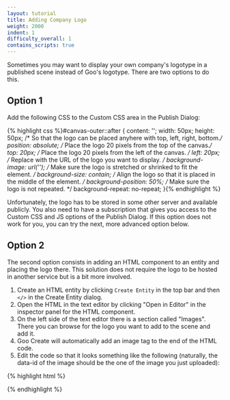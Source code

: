 ```yaml
---
layout: tutorial
title: Adding Company Logo
weight: 2000
indent: 1
difficulty_overall: 1
contains_scripts: true
---
```


Sometimes you may want to display your own company's logotype in a published scene instead of Goo's logotype.
There are two options to do this.

## Option 1

Add the following CSS to the Custom CSS area in the Publish Dialog:

{% highlight css %}#canvas-outer::after {
    content: '';
    width: 50px;
    height: 50px;
    /* So that the logo can be placed anyhere with top, left, right, bottom.*/
    position: absolute;
    /* Place the logo 20 pixels from the top of the canvas.*/
    top: 20px;
    /* Place the logo 20 pixels from the left of the canvas. */
    left: 20px;
    /* Replace <logo url> with the URL of the logo you want to display. */
    background-image: url('<logo url>');
    /* Make sure the logo is stretched or shrinked to fit the element. */
    background-size: contain;
    /* Align the logo so that it is placed in the middle of the element. */
    background-position: 50%;
    /* Make sure the logo is not repeated. */
    background-repeat: no-repeat;
}{% endhighlight %}

Unfortunately, the logo has to be stored in some other server and available publicly.
You also need to have a subscription that gives you access to the Custom CSS and
JS options of the Publish Dialog. If this option does not work for you, you can
try the next, more advanced option below.

## Option 2

The second option consists in adding an HTML component to an entity and placing the logo there.
This solution does not require the logo to be hosted in another service but is a bit more involved.

1. Create an HTML entity by clicking ```Create Entity``` in the top bar and then ```</>``` in the Create Entity dialog.
2. Open the HTML in the text editor by clicking "Open in Editor" in the inspector panel for the HTML component.
3. On the left side of the text editor there is a section called "Images". There you can browse for the logo you want to add to the scene and add it.
4. Goo Create will automatically add an image tag to the end of the HTML code.
5. Edit the code so that it looks something like the following (naturally, the data-id of the image should be the one of the image you just uploaded):

{% highlight html %}<style>
    .custom-logo {
        position: absolute;
        display: block;
        width: 80px;
        top: 20px;
        left: 20px;
    }
</style>

<img class="custom-logo" data-id="dd6e72ac902e3ea325d1ca3cc61edbb01653bb00.png" />{% endhighlight %}